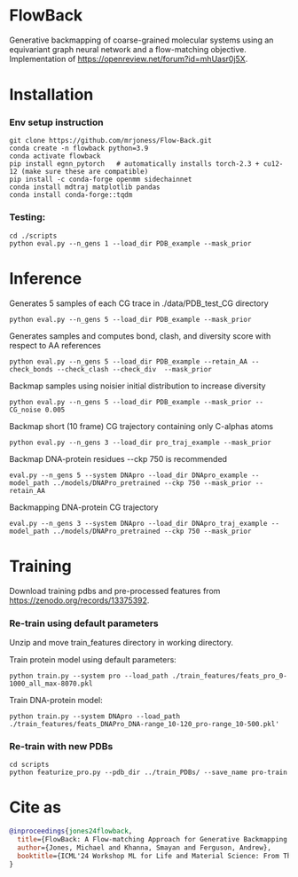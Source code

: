 # FlowBack
Generative backmapping of coarse-grained molecular systems using an equivariant graph neural network and a flow-matching objective. Implementation of https://openreview.net/forum?id=mhUasr0j5X.

# Installation
### Env setup instruction
```
git clone https://github.com/mrjoness/Flow-Back.git
conda create -n flowback python=3.9
conda activate flowback 
pip install egnn_pytorch   # automatically installs torch-2.3 + cu12-12 (make sure these are compatible)
pip install -c conda-forge openmm sidechainnet
conda install mdtraj matplotlib pandas
conda install conda-forge::tqdm
```

### Testing:
```
cd ./scripts
python eval.py --n_gens 1 --load_dir PDB_example --mask_prior
```

# Inference

Generates 5 samples of each CG trace in ./data/PDB_test_CG directory
```
python eval.py --n_gens 5 --load_dir PDB_example --mask_prior
```
Generates samples and computes bond, clash, and diversity score with respect to AA references
```
python eval.py --n_gens 5 --load_dir PDB_example --retain_AA --check_bonds --check_clash --check_div  --mask_prior
```
Backmap samples using noisier initial distribution to increase diversity
```
python eval.py --n_gens 5 --load_dir PDB_example --mask_prior --CG_noise 0.005
```
Backmap short (10 frame) CG trajectory containing only C-alphas atoms
```
python eval.py --n_gens 3 --load_dir pro_traj_example --mask_prior
```
Backmap DNA-protein residues --ckp 750 is recommended
```
eval.py --n_gens 5 --system DNApro --load_dir DNApro_example --model_path ../models/DNAPro_pretrained --ckp 750 --mask_prior --retain_AA
```
Backmapping DNA-protein CG trajectory
```
eval.py --n_gens 3 --system DNApro --load_dir DNApro_traj_example --model_path ../models/DNAPro_pretrained --ckp 750 --mask_prior
```

# Training

Download training pdbs and pre-processed features from https://zenodo.org/records/13375392.

### Re-train using default parameters

Unzip and move train_features directory in working directory.

Train protein model using default parameters:

```
python train.py --system pro --load_path ./train_features/feats_pro_0-1000_all_max-8070.pkl
```

Train DNA-protein model:

```
python train.py --system DNApro --load_path ./train_features/feats_DNAPro_DNA-range_10-120_pro-range_10-500.pkl'
```

### Re-train with new PDBs

```
cd scripts
python featurize_pro.py --pdb_dir ../train_PDBs/ --save_name pro-train
```


# Cite as
```bibtex
@inproceedings{jones24flowback,
  title={FlowBack: A Flow-matching Approach for Generative Backmapping of Macromolecules},
  author={Jones, Michael and Khanna, Smayan and Ferguson, Andrew},
  booktitle={ICML'24 Workshop ML for Life and Material Science: From Theory to Industry Applications}
}
```
